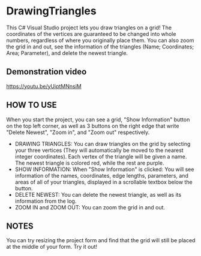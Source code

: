 # DrawingTriangles
This C# Visual Studio project lets you draw triangles on a grid! The coordinates of the vertices are guaranteed to be changed into whole numbers, regardless of where you originally place them. You can also zoom the grid in and out, see the information of the triangles (Name; Coordinates; Area; Parameter), and delete the newest triangle. 

## Demonstration video
https://youtu.be/yUiptMNnsiM

## HOW TO USE
When you start the project, you can see a grid, "Show Information" button on the top left corner, as well as 3 buttons on the right edge that write "Delete Newest", "Zoom in", and "Zoom out" respectively.
  * DRAWING TRIANGLES: You can draw triangles on the grid by selecting your three vertices (They will automatically be moved to the nearest integer coordinates). Each vertex of the triangle will be given a name. The newest triangle is colored red, while the rest are purple.
  * SHOW INFORMATION: When "Show Information" is clicked: You will see information of the names, coordinates, edge lengths, parameters, and areas of all of your triangles, displayed in a scrollable textbox below the button.
  * DELETE NEWEST: You can delete the newest triangle, as well as its information from the log.
  * ZOOM IN and ZOOM OUT: You can zoom the grid in and out.

## NOTES
You can try resizing the project form and find that the grid will still be placed at the middle of your form. Try it out!
